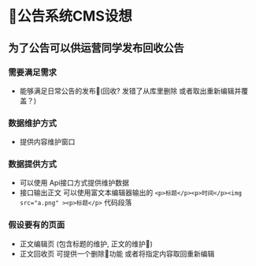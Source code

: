 # 公告系统CMS设想

## 为了公告可以供运营同学发布回收公告

### 需要满足需求

- 能够满足日常公告的发布(回收? 发错了从库里删除 或者取出重新编辑并覆盖？)

### 数据维护方式

- 提供内容维护窗口

### 数据提供方式

- 可以使用 Api接口方式提供维护数据
- 接口输出正文 可以使用富文本编辑器输出的
  `<p>标题</p><p>时间</p><img src="a.png" ><p>标题</p>`
  代码段落

### 假设要有的页面

- 正文编辑页 (包含标题的维护, 正文的维护)
- 正文回收页 可提供一个删除功能 或者将指定内容取回重新编辑